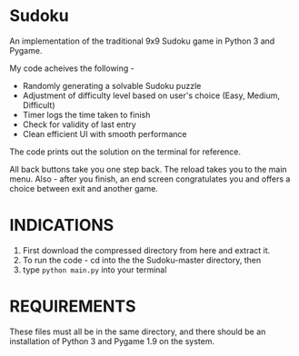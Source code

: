 # Sudoku
An implementation of the traditional 9x9 Sudoku game in Python 3 and Pygame.

My code acheives the following - 
* Randomly generating a solvable Sudoku puzzle
* Adjustment of difficulty level based on user's choice (Easy, Medium, Difficult)
* Timer logs the time taken to finish
* Check for validity of last entry
* Clean efficient UI with smooth performance

The code prints out the solution on the terminal for reference.

All back buttons take you one step back. The reload takes you to the main menu. Also - after you finish, an end screen congratulates you and offers a choice between exit and another game.

# INDICATIONS
1. First download the compressed directory from here and extract it.
1. To run the code - cd into the the Sudoku-master directory, then
1. type `python main.py` into your terminal

# REQUIREMENTS
These files must all be in the same directory, and there should be an installation of Python 3 and Pygame 1.9 on the system.

